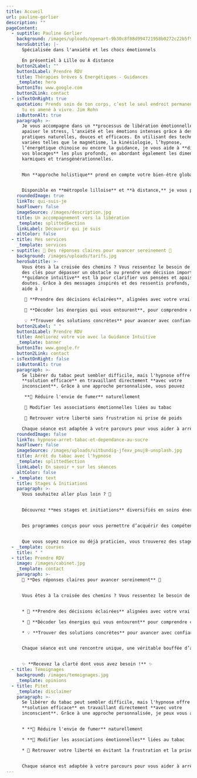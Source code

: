 ```yaml
---
title: Accueil
url: pauline-gorlier
description: ""
pageContent:
  - suptitle: Pauline Gorlier
    background: /images/uploads/openart-9b30c8f88d994721958b0272c22b5f9b_raw.jpg
    heroSubtitle: |-
      Spécialisée dans l'anxiété et les chocs émotionnels

      En présentiel à Lille ou À distance
    button2Label: ""
    button1Label: Prendre RDV
    title: Thérapies brèves & Energétiques - Guidances
    _template: hero
    button1To: www.google.com
    button2Link: contact
  - isTextOnRight: true
    quotation: Prends soin de ton corps, c’est le seul endroit permanent dans lequel
      tu es amené à vivre. Jim Rohn
    isButtonAlt: true
    paragraph: >-
      Je vous accompagne dans un **processus de libération émotionnelle** pour
      apaiser le stress, l'anxiété et les émotions intenses grâce à des
      pratiques naturelles, douces et efficaces. En utilisant des techniques
      variées telles que le magnétisme, la kinésiologie, l’hypnose,
      l’énergétique chinoise ou encore la guidance, je vous aide à **dissiper
      vos blocages** les plus profonds, en abordant également les dimensions
      karmiques et transgénérationnelles. 


      Mon **approche holistique** prend en compte votre bien-être global (corps & esprit) et s’adresse aussi bien aux **adultes** qu'aux **enfants**. 


      Disponible en **métropole lilloise** et **à distance,** je vous propose un **suivi personnalisé** pour retrouver un mieux-être durable.
    roundedImage: true
    linkTo: qui-suis-je
    hasFlower: false
    imageSource: /images/description.jpg
    title: Un accompagnement vers la libération
    _template: splittedSection
    linkLabel: Découvrir qui je suis
    altColor: false
  - title: Mes services
    _template: services
  - suptitle: 🌟 Des réponses claires pour avancer sereinement 🌟
    background: /images/uploads/tarifs.jpg
    heroSubtitle: >-
      Vous êtes à la croisée des chemins ? Vous ressentez le besoin de trouver
      des clés pour dépasser un obstacle ou prendre une décision importante ? La
      **guidance intuitive** est là pour clarifier vos pensées et apaiser vos
      doutes. Grâce à des messages inspirés et des ressentis profonds, je vous
      aide à :

       🌱 **Prendre des décisions éclairées**, alignées avec votre vrai chemin de vie

       🔮 **Décoder les énergies qui vous entourent**, pour comprendre ce qui vous influence

       💡 **Trouver des solutions concrètes** pour avancer avec confiance et sérénité
    button2Label: " "
    button1Label: Prendre RDV
    title: Améliorez votre vie avec la Guidance Intuitive
    _template: banner
    button1To: www.google.fr
    button2Link: contact
  - isTextOnRight: false
    isButtonAlt: true
    paragraph: >-
      Se libérer du tabac peut sembler difficile, mais l'hypnose offre une
      **solution efficace** en travaillant directement **avec votre
      inconscient**. Grâce à une approche personnalisée, vous pouvez  :

       **🌸 Réduire l'envie de fumer** naturellement

       🧠 Modifier les associations émotionnelles liées au tabac

       💪 Retrouver votre liberté sans frustration ni prise de poids

      Chaque séance est adaptée à votre parcours pour vous aider à arrêter durablement et en toute sérénité.
    roundedImage: false
    linkTo: hypnose-arret-tabac-et-dependance-au-sucre
    hasFlower: false
    imageSource: /images/uploads/uitbundig-jfexv_pnuj8-unsplash.jpg
    title: Arrêt du tabac avec l'hypnose
    _template: splittedSection
    linkLabel: En savoir + sur les séances
    altColor: false
  - _template: text
    title: Stages & Initiations
    paragraph: >-
      Vous souhaitez aller plus loin ? 🚀


      Découvrez **mes stages et initiations** diversifiés en soins énergétiques, spiritualité et bien-être, pour enrichir votre parcours personnel. 


      Des programmes conçus pour vous permettre d’acquérir des compétences précieuses et d’approfondir vos connaissances dans des domaines qui vous passionnent. 


      Que vous soyez novice ou déjà praticien, vous trouverez des stages adaptés à vos besoins.
  - _template: courses
    title: " "
  - title: Prendre RDV
    image: /images/cabinet.jpg
    _template: contact
    paragraph: >-
      🌟 **Des réponses claires pour avancer sereinement** 🌟


      Vous êtes à la croisée des chemins ? Vous ressentez le besoin de trouver des clés pour dépasser un obstacle ou prendre une décision importante ? La **guidance intuitive** est là pour vous éclairer. Grâce à des messages inspirés et des ressentis profonds, je vous aide à :


      * 🌱 **Prendre des décisions éclairées** alignées avec votre vrai chemin de vie

      * 🔮 **Décoder les énergies qui vous entourent** pour comprendre ce qui vous influence

      * 💡 **Trouver des solutions concrètes** pour avancer avec confiance et sérénité


      Chaque séance est une rencontre unique, une véritable bouffée d’air frais qui vous permet de clarifier vos pensées et d'apaiser vos doutes. En quelques instants, vous repartirez avec des réponses précieuses et des conseils pratiques pour rétablir votre équilibre.


      ✨ **Recevez la clarté dont vous avez besoin !** ✨
  - title: Témoignages
    background: /images/temoignages.jpg
    _template: opinions
  - title: Pitet
    _template: disclaimer
    paragraph: >-
      Se libérer du tabac peut sembler difficile, mais l'hypnose offre une
      **solution efficace** en travaillant directement **avec votre
      inconscient**. Grâce à une approche personnalisée, je peux vous aider à :


      * **🌸 Réduire l'envie de fumer** naturellement

      * **🧠 Modifier les associations émotionnelles** liées au tabac

      * 💪 Retrouver votre liberté en évitant la frustration et la prise de poids


      Chaque séance est adaptée à votre parcours pour vous aider à arrêter durablement et en toute sérénité.
---
```

